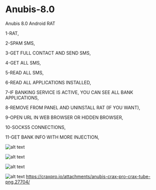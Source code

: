 # Anubis-8.0
Anubis 8.0 Android RAT

1-RAT,

2-SPAM SMS,

3-GET FULL CONTACT AND SEND SMS,

4-GET ALL SMS,

5-READ ALL SMS,

6-READ ALL APPLICATIONS INSTALLED,

7-IF BANKING SERVICE IS ACTIVE, YOU CAN SEE ALL BANK APPLICATIONS,

8-REMOVE FROM PANEL AND UNINSTALL RAT (IF YOU WANT),

9-OPEN URL IN WEB BROWSER OR HIDDEN BROWSER,

10-SOCKS5 CONNECTIONS,

11-GET BANK INFO WITH MORE INJECTION,

![alt text]([http://url/to/img.png](https://craxpro.io/attachments/anubis1-crax-pro-crax-tube-png.27703/))

![alt text]([[http://url/to/img.png](https://craxpro.io/attachments/anubis-crax-pro-crax-tube-png.27704/)])

![alt text](https://github.com/[username]/[reponame]/blob/[branch]/image.jpg?raw=true)

![alt text](https://github.com/[username]/[reponame]/blob/[branch]/image.jpg?raw=true)
https://craxpro.io/attachments/anubis-crax-pro-crax-tube-png.27704/
